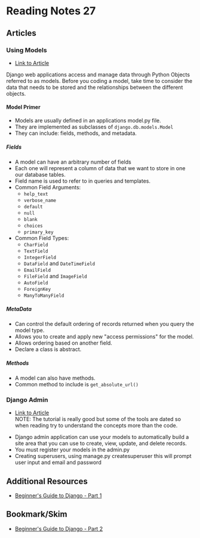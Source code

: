 # Reading Notes 27 

## Articles  

### Using Models  
* [Link to Article](https://developer.mozilla.org/en-US/docs/Learn/Server-side/Django/Models)  
  
Django web applications access and manage data through Python Objects referred to as models. Before you coding a model, take time to consider the data that needs to be stored and the relationships between the different objects.  

#### Model Primer  
- Models are usually defined in an applications model.py file.  
- They are implemented as subclasses of `django.db.models.Model`  
- They can include: fields, methods, and metadata.  

##### Fields  
- A model can have an arbitrary number of fields  
- Each one will represent a column of data that we want to store in one our database tables.  
- Field name is used to refer to in queries and templates.  
- Common Field Arguments:  
    - `help_text`  
    - `verbose_name`  
    - `default`  
    - `null`  
    - `blank`  
    - `choices`  
    - `primary_key`  
- Common Field Types:  
    - `CharField`  
    - `TextField`  
    - `IntegerField`  
    - `DataField` and `DateTimeField`  
    - `EmailField`  
    - `FileField` and `ImageField`  
    - `AutoField`  
    - `ForeignKey`  
    - `ManyToManyField`  

##### MetaData
- Can control the default ordering of records returned when you query the model type.  
- Allows you to create and apply new "access permissions" for the model.  
- Allows ordering based on another field.  
- Declare a class is abstract.  

##### Methods  
- A model can also have methods.  
- Common method to include is `get_absolute_url()`  


### Django Admin
* [Link to Article](https://developer.mozilla.org/en-US/docs/Learn/Server-side/Django/Admin_site)  
NOTE: The tutorial is really good but some of the tools are dated so when reading try to understand the concepts more than the code. 

- Django admin application can use your models to automatically build a site area that you can use to create, view, update, and delete records.
- You must register your models in the admin.py  
- Creating superusers, using manage.py createsuperuser this will prompt user input and email and password



## Additional Resources  
* [Beginner's Guide to Django - Part 1](https://simpleisbetterthancomplex.com/series/2017/09/04/a-complete-beginners-guide-to-django-part-1.html)  

## Bookmark/Skim  
* [Beginner's Guide to Django - Part 2](https://simpleisbetterthancomplex.com/series/2017/09/11/a-complete-beginners-guide-to-django-part-2.html)  